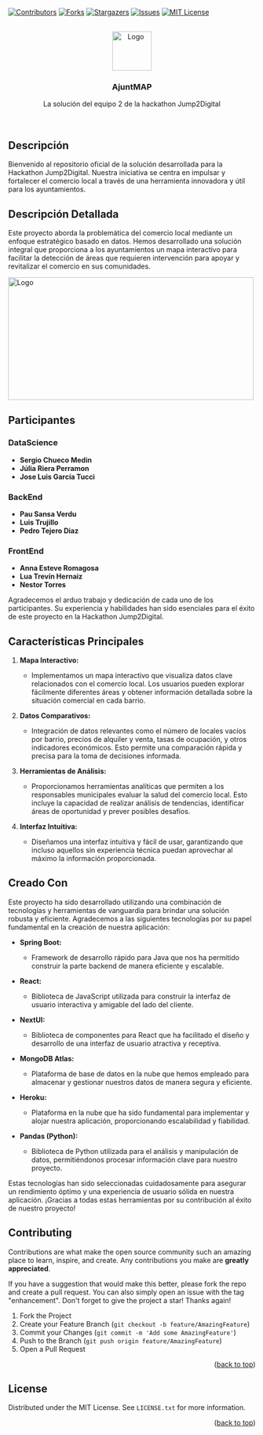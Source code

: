 <!-- Improved compatibility of back to top link: See: https://github.com/PauSansa/jump2digital-grup2/pull/73 -->
<a name="readme-top"></a>
<!--
*** Thanks for checking out the Best-README-Template. If you have a suggestion
*** that would make this better, please fork the repo and create a pull request
*** or simply open an issue with the tag "enhancement".
*** Don't forget to give the project a star!
*** Thanks again! Now go create something AMAZING! :D
-->



<!-- PROJECT SHIELDS -->
<!--
*** I'm using markdown "reference style" links for readability.
*** Reference links are enclosed in brackets [ ] instead of parentheses ( ).
*** See the bottom of this document for the declaration of the reference variables
*** for contributors-url, forks-url, etc. This is an optional, concise syntax you may use.
*** https://www.markdownguide.org/basic-syntax/#reference-style-links
-->
[![Contributors][contributors-shield]][contributors-url]
[![Forks][forks-shield]][forks-url]
[![Stargazers][stars-shield]][stars-url]
[![Issues][issues-shield]][issues-url]
[![MIT License][license-shield]][license-url]




<!-- PROJECT LOGO -->
<br />
<div align="center">
  <a href="https://github.com/PauSansa/jump2digital-grup2">
    <img src="https://cdn-icons-png.flaticon.com/512/1865/1865269.png" alt="Logo" width="80" height="80">
  </a>

  <h3 align="center">AjuntMAP</h3>

  <p align="center">
    La solución del equipo 2 de la hackathon Jump2Digital
    <br />
    <br />
    <br />
</div>




## Descripción

Bienvenido al repositorio oficial de la solución desarrollada para la Hackathon Jump2Digital. Nuestra iniciativa se centra en impulsar y fortalecer el comercio local a través de una herramienta innovadora y útil para los ayuntamientos.

## Descripción Detallada

Este proyecto aborda la problemática del comercio local mediante un enfoque estratégico basado en datos. Hemos desarrollado una solución integral que proporciona a los ayuntamientos un mapa interactivo para facilitar la detección de áreas que requieren intervención para apoyar y revitalizar el comercio en sus comunidades.

<img src="media/heatmap.png" alt="Logo" width="500" height="250">

## Participantes

### DataScience

- **Sergio Chueco Medin**
- **Júlia Riera Perramon**
- **Jose Luis García Tucci**

### BackEnd

- **Pau Sansa Verdu**
- **Luis Trujillo**
- **Pedro Tejero Diaz**

### FrontEnd

- **Anna Esteve Romagosa**
- **Lua Trevín Hernaiz**
- **Nestor Torres**

Agradecemos el arduo trabajo y dedicación de cada uno de los participantes. Su experiencia y habilidades han sido esenciales para el éxito de este proyecto en la Hackathon Jump2Digital.


## Características Principales

1. **Mapa Interactivo:**
   - Implementamos un mapa interactivo que visualiza datos clave relacionados con el comercio local. Los usuarios pueden explorar fácilmente diferentes áreas y obtener información detallada sobre la situación comercial en cada barrio.

2. **Datos Comparativos:**
   - Integración de datos relevantes como el número de locales vacíos por barrio, precios de alquiler y venta, tasas de ocupación, y otros indicadores económicos. Esto permite una comparación rápida y precisa para la toma de decisiones informada.

3. **Herramientas de Análisis:**
   - Proporcionamos herramientas analíticas que permiten a los responsables municipales evaluar la salud del comercio local. Esto incluye la capacidad de realizar análisis de tendencias, identificar áreas de oportunidad y prever posibles desafíos.

4. **Interfaz Intuitiva:**
   - Diseñamos una interfaz intuitiva y fácil de usar, garantizando que incluso aquellos sin experiencia técnica puedan aprovechar al máximo la información proporcionada.




## Creado Con

Este proyecto ha sido desarrollado utilizando una combinación de tecnologías y herramientas de vanguardia para brindar una solución robusta y eficiente. Agradecemos a las siguientes tecnologías por su papel fundamental en la creación de nuestra aplicación:

- **Spring Boot:**
  - Framework de desarrollo rápido para Java que nos ha permitido construir la parte backend de manera eficiente y escalable.

- **React:**
  - Biblioteca de JavaScript utilizada para construir la interfaz de usuario interactiva y amigable del lado del cliente.

- **NextUI:**
  - Biblioteca de componentes para React que ha facilitado el diseño y desarrollo de una interfaz de usuario atractiva y receptiva.

- **MongoDB Atlas:**
  - Plataforma de base de datos en la nube que hemos empleado para almacenar y gestionar nuestros datos de manera segura y eficiente.

- **Heroku:**
  - Plataforma en la nube que ha sido fundamental para implementar y alojar nuestra aplicación, proporcionando escalabilidad y fiabilidad.

- **Pandas (Python):**
  - Biblioteca de Python utilizada para el análisis y manipulación de datos, permitiéndonos procesar información clave para nuestro proyecto.

Estas tecnologías han sido seleccionadas cuidadosamente para asegurar un rendimiento óptimo y una experiencia de usuario sólida en nuestra aplicación. ¡Gracias a todas estas herramientas por su contribución al éxito de nuestro proyecto!











<!-- CONTRIBUTING -->
## Contributing

Contributions are what make the open source community such an amazing place to learn, inspire, and create. Any contributions you make are **greatly appreciated**.

If you have a suggestion that would make this better, please fork the repo and create a pull request. You can also simply open an issue with the tag "enhancement".
Don't forget to give the project a star! Thanks again!

1. Fork the Project
2. Create your Feature Branch (`git checkout -b feature/AmazingFeature`)
3. Commit your Changes (`git commit -m 'Add some AmazingFeature'`)
4. Push to the Branch (`git push origin feature/AmazingFeature`)
5. Open a Pull Request

<p align="right">(<a href="#readme-top">back to top</a>)</p>



<!-- LICENSE -->
## License

Distributed under the MIT License. See `LICENSE.txt` for more information.

<p align="right">(<a href="#readme-top">back to top</a>)</p>








<!-- MARKDOWN LINKS & IMAGES -->
<!-- https://www.markdownguide.org/basic-syntax/#reference-style-links -->
[contributors-shield]: https://img.shields.io/github/contributors/PauSansa/jump2digital-grup2.svg?style=for-the-badge
[contributors-url]: https://github.com/PauSansa/jump2digital-grup2/graphs/contributors
[forks-shield]: https://img.shields.io/github/forks/PauSansa/jump2digital-grup2.svg?style=for-the-badge
[forks-url]: https://github.com/PauSansa/jump2digital-grup2/network/members
[stars-shield]: https://img.shields.io/github/stars/PauSansa/jump2digital-grup2.svg?style=for-the-badge
[stars-url]: https://github.com/PauSansa/jump2digital-grup2/stargazers
[issues-shield]: https://img.shields.io/github/issues/PauSansa/jump2digital-grup2.svg?style=for-the-badge
[issues-url]: https://github.com/PauSansa/jump2digital-grup2/issues
[license-shield]: https://img.shields.io/github/license/PauSansa/jump2digital-grup2.svg?style=for-the-badge
[license-url]: https://github.com/PauSansa/jump2digital-grup2/license
